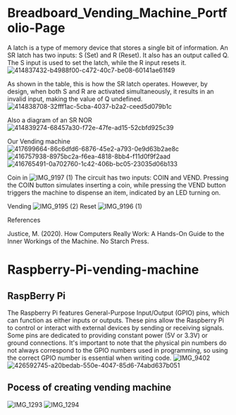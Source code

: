 # Breadboard_Vending_Machine_Portfolio-Page
A latch is a type of memory device that stores a single bit of information. An SR latch has two inputs: S (Set) and R (Reset). It also has an output called Q. The S input is used to set the latch, while the R input resets it.
![414837432-b4988f00-c472-40c7-be08-60141ae61f49](https://github.com/user-attachments/assets/0995e691-9db0-4870-98dd-f56355c8a2db)

As shown in the table, this is how the SR latch operates.
However, by design, when both S and R are activated simultaneously, it results in an invalid input, making the value of Q undefined.
![414838708-32fff1ac-5cba-4037-b2a2-ceed5d079b1c](https://github.com/user-attachments/assets/0f888ec1-d473-45a8-b92a-792306996ac1)

Also a diagram of an SR NOR
![414839274-68457a30-f72e-47fe-ad15-52cbfd925c39](https://github.com/user-attachments/assets/a821c6c4-4a16-491d-96e4-dceb5de11a2d)

Our Vending machine
![417699664-86c6dfd6-6876-45e2-a793-0e9d63b2ae8c](https://github.com/user-attachments/assets/9c504537-775c-4f5c-9c1a-5ddd5969e82e)
![416757938-8975bc2a-f6ea-4818-8bb4-f11d0f9f2aad](https://github.com/user-attachments/assets/60f259db-433a-4e60-b1fb-54c5863ebea5)
![416765491-0a702760-1c42-406b-bc05-23035d06b133](https://github.com/user-attachments/assets/1a8b84f4-a524-4db2-84e2-84833e7ff1de)


Coin in
![IMG_9197 (1)](https://github.com/user-attachments/assets/48de5d75-d827-4b2c-9cbe-3ac57d832745)
The circuit has two inputs: COIN and VEND. Pressing the COIN button simulates inserting a coin, while pressing the VEND button triggers the machine to dispense an item, indicated by an LED turning on.

Vending
![IMG_9195 (2)](https://github.com/user-attachments/assets/4f640724-3aa3-4d79-b542-d66c583accdb)
Reset
![IMG_9196 (1)](https://github.com/user-attachments/assets/6fa16c06-12c7-463b-be10-728868a75530)

References

Justice, M. (2020). How Computers Really Work: A Hands-On Guide to the Inner Workings of the Machine. No Starch Press.

# Raspberry-Pi-vending-machine

## RaspBerry Pi
The Raspberry Pi features General-Purpose Input/Output (GPIO) pins, which can function as either inputs or outputs. These pins allow the Raspberry Pi to control or interact with external devices by sending or receiving signals. Some pins are dedicated to providing constant power (5V or 3.3V) or ground connections. It's important to note that the physical pin numbers do not always correspond to the GPIO numbers used in programming, so using the correct GPIO number is essential when writing code.
![IMG_9402](https://github.com/user-attachments/assets/24fe054c-f220-402d-8f2b-e1269e26a45a)
![426592745-a20bedab-550e-4047-85d6-74abd637b051](https://github.com/user-attachments/assets/656fc377-f51f-4efe-abdf-7ebfe17ba410)

## Pocess of creating vending machine
![IMG_1293](https://github.com/user-attachments/assets/28395ea3-2660-46b3-ada8-d0fa3b4439aa)
![IMG_1294](https://github.com/user-attachments/assets/7076f646-0db4-4db2-abb8-6c4715f56622)
